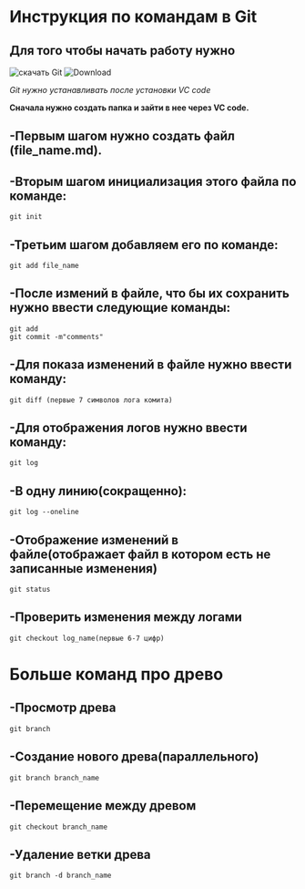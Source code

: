 # Инструкция по командам в Git

## Для того чтобы начать работу нужно 

![скачать Git](https://git-scm.com)
![Download](download.png)

*Git нужно устанавливать после установки VC code*

**Сначала нужно создать папка и зайти в нее через VC code.**

## -Первым шагом нужно создать файл (file_name.md).

## -Вторым шагом инициализация этого файла по команде:

    git init

## -Третьим шагом добавляем его по команде:

    git add file_name

## -После измений в файле, что бы их сохранить нужно ввести следующие команды:

    git add
    git commit -m"comments"

## -Для показа изменений в файле нужно ввести команду:

    git diff (первые 7 символов лога комита)

## -Для отображения логов нужно ввести команду:

    git log
## -В одну линию(сокращенно):

    git log --oneline

## -Отображение изменений в файле(отображает файл в котором есть не записанные изменения)

    git status

## -Проверить изменения между логами

    git checkout log_name(первые 6-7 цифр)

# Больше команд про древо

## -Просмотр древа

    git branch

## -Создание нового древа(параллельного)

    git branch branch_name

## -Перемещение между древом

    git checkout branch_name

## -Удаление ветки древа

    git branch -d branch_name

